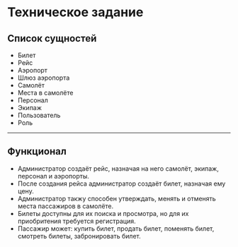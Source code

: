 # Техническое задание

## Список сущностей

- Билет
- Рейс
- Аэропорт
- Шлюз аэропорта
- Самолёт
- Места в самолёте
- Персонал
- Экипаж
- Пользователь
- Роль
___

## Функционал 

- Администратор создаёт рейс, назначая на него самолёт, экипаж, персонал и аэропорты.
- После создания рейса администратор создаёт билет, назначая ему цену.
- Администратор такжу способен утверждать, менять и отменять места пассажиров в самолёте.
- Билеты доступны для их поиска и просмотра, но для их приобритения требуется регистрация.
- Пассажир может: купить билет, продать билет, поменять билет, смотреть билеты, забронировать билет.